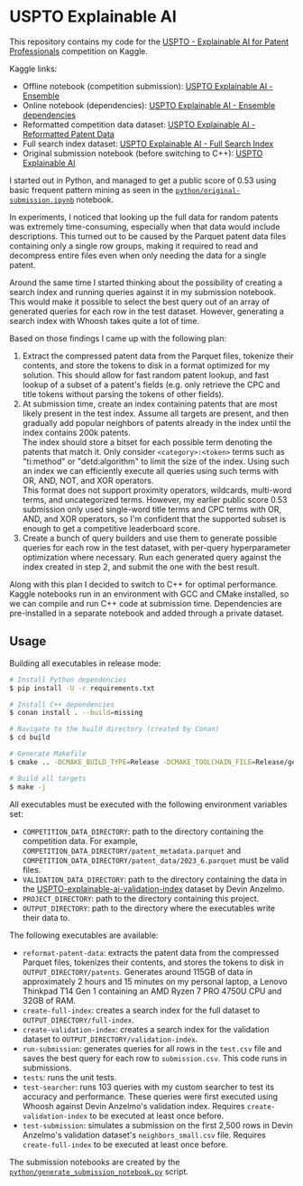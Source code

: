# USPTO Explainable AI

This repository contains my code for the [USPTO - Explainable AI for Patent Professionals](https://www.kaggle.com/competitions/uspto-explainable-ai/overview) competition on Kaggle.

Kaggle links:
- Offline notebook (competition submission): [USPTO Explainable AI - Ensemble](https://www.kaggle.com/code/jmerle/uspto-explainable-ai-ensemble)
- Online notebook (dependencies): [USPTO Explainable AI - Ensemble dependencies](https://www.kaggle.com/code/jmerle/uspto-explainable-ai-ensemble-dependencies)
- Reformatted competition data dataset: [USPTO Explainable AI - Reformatted Patent Data](https://www.kaggle.com/datasets/jmerle/uspto-explainable-ai-reformatted-patent-data)
- Full search index dataset: [USPTO Explainable AI - Full Search Index](https://www.kaggle.com/datasets/jmerle/uspto-explainable-ai-full-search-index)
- Original submission notebook (before switching to C++): [USPTO Explainable AI](https://www.kaggle.com/code/jmerle/uspto-explainable-ai)

I started out in Python, and managed to get a public score of 0.53 using basic frequent pattern mining as seen in the [`python/original-submission.ipynb`](./python/original-submission.ipynb) notebook.

In experiments, I noticed that looking up the full data for random patents was extremely time-consuming, especially when that data would include descriptions. This turned out to be caused by the Parquet patent data files containing only a single row groups, making it required to read and decompress entire files even when only needing the data for a single patent.

Around the same time I started thinking about the possibility of creating a search index and running queries against it in my submission notebook. This would make it possible to select the best query out of an array of generated queries for each row in the test dataset. However, generating a search index with Whoosh takes quite a lot of time.

Based on those findings I came up with the following plan:
1. Extract the compressed patent data from the Parquet files, tokenize their contents, and store the tokens to disk in a format optimized for my solution. This should allow for fast random patent lookup, and fast lookup of a subset of a patent's fields (e.g. only retrieve the CPC and title tokens without parsing the tokens of other fields).
2. At submission time, create an index containing patents that are most likely present in the test index. Assume all targets are present, and then gradually add popular neighbors of patents already in the index until the index contains 200k patents.  
   The index should store a bitset for each possible term denoting the patents that match it. Only consider `<category>:<token>` terms such as "ti:method" or "detd:algorithm" to limit the size of the index. Using such an index we can efficiently execute all queries using such terms with OR, AND, NOT, and XOR operators.  
   This format does not support proximity operators, wildcards, multi-word terms, and uncategorized terms. However, my earlier public score 0.53 submission only used single-word title terms and CPC terms with OR, AND, and XOR operators, so I'm confident that the supported subset is enough to get a competitive leaderboard score.
3. Create a bunch of query builders and use them to generate possible queries for each row in the test dataset, with per-query hyperparameter optimization where necessary. Run each generated query against the index created in step 2, and submit the one with the best result.

Along with this plan I decided to switch to C++ for optimal performance. Kaggle notebooks run in an environment with GCC and CMake installed, so we can compile and run C++ code at submission time. Dependencies are pre-installed in a separate notebook and added through a private dataset.

## Usage

Building all executables in release mode:
```sh
# Install Python dependencies
$ pip install -U -r requirements.txt

# Install C++ dependencies
$ conan install . --build=missing

# Navigate to the build directory (created by Conan)
$ cd build

# Generate Makefile
$ cmake .. -DCMAKE_BUILD_TYPE=Release -DCMAKE_TOOLCHAIN_FILE=Release/generators/conan_toolchain.cmake

# Build all targets
$ make -j
```

All executables must be executed with the following environment variables set:
- `COMPETITION_DATA_DIRECTORY`: path to the directory containing the competition data. For example, `COMPETITION_DATA_DIRECTORY/patent_metadata.parquet` and `COMPETITION_DATA_DIRECTORY/patent_data/2023_6.parquet` must be valid files.
- `VALIDATION_DATA_DIRECTORY`: path to the directory containing the data in the [USPTO-explainable-ai-validation-index](https://www.kaggle.com/datasets/devinanzelmo/uspto-explainable-ai-validation-index/data) dataset by Devin Anzelmo.
- `PROJECT_DIRECTORY`: path to the directory containing this project.
- `OUTPUT_DIRECTORY`: path to the directory where the executables write their data to.

The following executables are available:
- `reformat-patent-data`: extracts the patent data from the compressed Parquet files, tokenizes their contents, and stores the tokens to disk in `OUTPUT_DIRECTORY/patents`. Generates around 115GB of data in approximately 2 hours and 15 minutes on my personal laptop, a Lenovo Thinkpad T14 Gen 1 containing an AMD Ryzen 7 PRO 4750U CPU and 32GB of RAM.
- `create-full-index`: creates a search index for the full dataset to `OUTPUT_DIRECTORY/full-index`.
- `create-validation-index`: creates a search index for the validation dataset to `OUTPUT_DIRECTORY/validation-index`.
- `run-submission`: generates queries for all rows in the `test.csv` file and saves the best query for each row to `submission.csv`. This code runs in submissions.
- `tests`: runs the unit tests.
- `test-searcher`: runs 103 queries with my custom searcher to test its accuracy and performance. These queries were first executed using Whoosh against Devin Anzelmo's validation index. Requires `create-validation-index` to be executed at least once before.
- `test-submission`: simulates a submission on the first 2,500 rows in Devin Anzelmo's validation dataset's `neighbors_small.csv` file. Requires `create-full-index` to be executed at least once before.

The submission notebooks are created by the [`python/generate_submission_notebook.py`](./python/generate_submission_notebooks.py) script.
